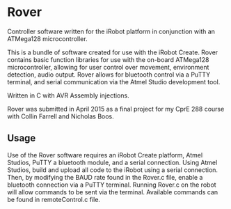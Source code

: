 # Rover
Controller software written for the iRobot platform in conjunction with an ATMega128 microcontroller.

This is a bundle of software created for use with the iRobot Create. Rover contains basic function libraries for use with the on-board ATMega128 microcontroller, allowing for user control over movement, environment detection, audio output. Rover allows for bluetooth control via a PuTTY terminal, and serial communication via the Atmel Studio development tool. 

Written in C with AVR Assembly injections.

Rover was submitted in April 2015 as a final project for my CprE 288 course with Collin Farrell and Nicholas Boos.

## Usage
Use of the Rover software requires an iRobot Create platform, Atmel Studios, PuTTY a bluetooth module, and a serial connection. Using Atmel Studios, build and upload all code to the iRobot using a serial connection. Then, by modifying the BAUD rate found in the Rover.c file, enable a bluetooth connection via a PuTTY terminal. Running Rover.c on the robot will allow commands to be sent via the terminal. Available commands can be found in remoteControl.c file.
